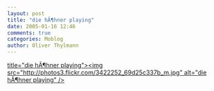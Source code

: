 ```yaml
---
layout: post
title: "die hÃ¶hner playing"
date: 2005-01-16 12:46
comments: true
categories: Moblog
author: Oliver Thylmann
---
```



[ title=&quot;die hÃ¶hner playing&quot;&gt;&lt;img src=&quot;http://photos3.flickr.com/3422252_69d25c337b_m.jpg&quot; alt=&quot;die hÃ¶hner playing&quot; /&gt;](http://www.flickr.com/photos/oliver/3422252/)


